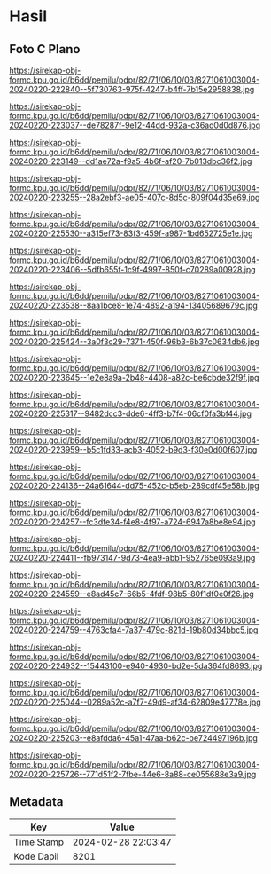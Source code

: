 # Hasil

## Foto C Plano

https://sirekap-obj-formc.kpu.go.id/b6dd/pemilu/pdpr/82/71/06/10/03/8271061003004-20240220-222840--5f730763-975f-4247-b4ff-7b15e2958838.jpg

https://sirekap-obj-formc.kpu.go.id/b6dd/pemilu/pdpr/82/71/06/10/03/8271061003004-20240220-223037--de78287f-9e12-44dd-932a-c36ad0d0d876.jpg

https://sirekap-obj-formc.kpu.go.id/b6dd/pemilu/pdpr/82/71/06/10/03/8271061003004-20240220-223149--dd1ae72a-f9a5-4b6f-af20-7b013dbc36f2.jpg

https://sirekap-obj-formc.kpu.go.id/b6dd/pemilu/pdpr/82/71/06/10/03/8271061003004-20240220-223255--28a2ebf3-ae05-407c-8d5c-809f04d35e69.jpg

https://sirekap-obj-formc.kpu.go.id/b6dd/pemilu/pdpr/82/71/06/10/03/8271061003004-20240220-225530--a315ef73-83f3-459f-a987-1bd652725e1e.jpg

https://sirekap-obj-formc.kpu.go.id/b6dd/pemilu/pdpr/82/71/06/10/03/8271061003004-20240220-223406--5dfb655f-1c9f-4997-850f-c70289a00928.jpg

https://sirekap-obj-formc.kpu.go.id/b6dd/pemilu/pdpr/82/71/06/10/03/8271061003004-20240220-223538--8aa1bce8-1e74-4892-a194-13405689679c.jpg

https://sirekap-obj-formc.kpu.go.id/b6dd/pemilu/pdpr/82/71/06/10/03/8271061003004-20240220-225424--3a0f3c29-7371-450f-96b3-6b37c0634db6.jpg

https://sirekap-obj-formc.kpu.go.id/b6dd/pemilu/pdpr/82/71/06/10/03/8271061003004-20240220-223645--1e2e8a9a-2b48-4408-a82c-be6cbde32f9f.jpg

https://sirekap-obj-formc.kpu.go.id/b6dd/pemilu/pdpr/82/71/06/10/03/8271061003004-20240220-225317--9482dcc3-dde6-4ff3-b7f4-06cf0fa3bf44.jpg

https://sirekap-obj-formc.kpu.go.id/b6dd/pemilu/pdpr/82/71/06/10/03/8271061003004-20240220-223959--b5c1fd33-acb3-4052-b9d3-f30e0d00f607.jpg

https://sirekap-obj-formc.kpu.go.id/b6dd/pemilu/pdpr/82/71/06/10/03/8271061003004-20240220-224136--24a61644-dd75-452c-b5eb-289cdf45e58b.jpg

https://sirekap-obj-formc.kpu.go.id/b6dd/pemilu/pdpr/82/71/06/10/03/8271061003004-20240220-224257--fc3dfe34-f4e8-4f97-a724-6947a8be8e94.jpg

https://sirekap-obj-formc.kpu.go.id/b6dd/pemilu/pdpr/82/71/06/10/03/8271061003004-20240220-224411--fb973147-9d73-4ea9-abb1-952765e093a9.jpg

https://sirekap-obj-formc.kpu.go.id/b6dd/pemilu/pdpr/82/71/06/10/03/8271061003004-20240220-224559--e8ad45c7-66b5-4fdf-98b5-80f1df0e0f26.jpg

https://sirekap-obj-formc.kpu.go.id/b6dd/pemilu/pdpr/82/71/06/10/03/8271061003004-20240220-224759--4763cfa4-7a37-479c-821d-19b80d34bbc5.jpg

https://sirekap-obj-formc.kpu.go.id/b6dd/pemilu/pdpr/82/71/06/10/03/8271061003004-20240220-224932--15443100-e940-4930-bd2e-5da364fd8693.jpg

https://sirekap-obj-formc.kpu.go.id/b6dd/pemilu/pdpr/82/71/06/10/03/8271061003004-20240220-225044--0289a52c-a7f7-49d9-af34-62809e47778e.jpg

https://sirekap-obj-formc.kpu.go.id/b6dd/pemilu/pdpr/82/71/06/10/03/8271061003004-20240220-225203--e8afdda6-45a1-47aa-b62c-be724497196b.jpg

https://sirekap-obj-formc.kpu.go.id/b6dd/pemilu/pdpr/82/71/06/10/03/8271061003004-20240220-225726--771d51f2-7fbe-44e6-8a88-ce055688e3a9.jpg


## Metadata

| Key        | Value               |
| ---------- | ------------------- |
| Time Stamp | 2024-02-28 22:03:47 |
| Kode Dapil | 8201                |



